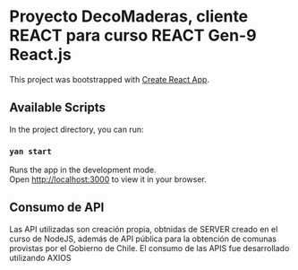# Proyecto DecoMaderas, cliente REACT para curso REACT Gen-9 React.js

This project was bootstrapped with [Create React App](https://github.com/facebook/create-react-app).

## Available Scripts

In the project directory, you can run:

### `yan start`

Runs the app in the development mode.\
Open [http://localhost:3000](http://localhost:3000) to view it in your browser.

## Consumo de API
Las API utilizadas son creación propia, obtnidas de SERVER creado en el curso de NodeJS, además de API pública para la obtención de comunas provistas por el Gobierno de Chile.
El consumo de las APIS fue desarrollado utilizando AXIOS


